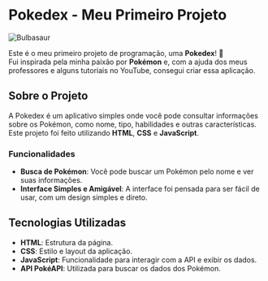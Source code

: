 # Pokedex - Meu Primeiro Projeto

![Bulbasaur](https://media1.tenor.com/images/32740aad85cd95fd7890d3d00fb6fb2e/tenor.gif?itemid=5483121)

Este é o meu primeiro projeto de programação, uma **Pokedex**! 🚀  
Fui inspirada pela minha paixão por **Pokémon** e, com a ajuda dos meus professores e alguns tutoriais no YouTube, consegui criar essa aplicação.

## Sobre o Projeto

A Pokedex é um aplicativo simples onde você pode consultar informações sobre os Pokémon, como nome, tipo, habilidades e outras características. Este projeto foi feito utilizando **HTML**, **CSS** e **JavaScript**.

### Funcionalidades
- **Busca de Pokémon**: Você pode buscar um Pokémon pelo nome e ver suas informações.
- **Interface Simples e Amigável**: A interface foi pensada para ser fácil de usar, com um design simples e direto.

## Tecnologias Utilizadas

- **HTML**: Estrutura da página.
- **CSS**: Estilo e layout da aplicação.
- **JavaScript**: Funcionalidade para interagir com a API e exibir os dados.
- **API PokéAPI**: Utilizada para buscar os dados dos Pokémon.

